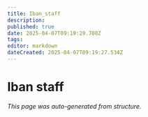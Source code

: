 ```yaml
---
title: Iban_staff
description: 
published: true
date: 2025-04-07T09:19:29.700Z
tags: 
editor: markdown
dateCreated: 2025-04-07T09:19:27.534Z
---
```


# Iban staff

*This page was auto-generated from structure.*